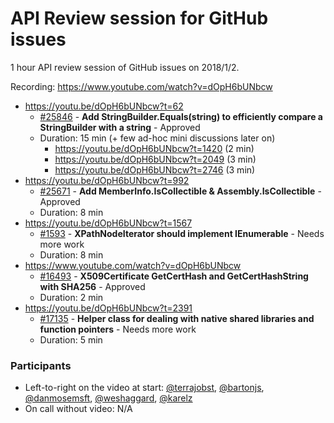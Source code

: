 # API Review session for GitHub issues

1 hour API review session of GitHub issues on 2018/1/2.

Recording: https://www.youtube.com/watch?v=dOpH6bUNbcw

* https://youtu.be/dOpH6bUNbcw?t=62
  * [#25846](https://github.com/dotnet/corefx/issues/25846) - **Add StringBuilder.Equals(string) to efficiently compare a StringBuilder with a string** - Approved
  * Duration: 15 min (+ few ad-hoc mini discussions later on)
    * https://youtu.be/dOpH6bUNbcw?t=1420 (2 min)
    * https://youtu.be/dOpH6bUNbcw?t=2049 (3 min)
    * https://youtu.be/dOpH6bUNbcw?t=2746 (3 min)
* https://youtu.be/dOpH6bUNbcw?t=992
  * [#25671](https://github.com/dotnet/corefx/issues/25671) - **Add MemberInfo.IsCollectible & Assembly.IsCollectible** - Approved
  * Duration: 8 min
* https://youtu.be/dOpH6bUNbcw?t=1567
  * [#1593](https://github.com/dotnet/corefx/issues/1593) - **XPathNodeIterator should implement IEnumerable<XPathNavigator>** - Needs more work
  * Duration: 8 min
* https://www.youtube.com/watch?v=dOpH6bUNbcw
  * [#16493](https://github.com/dotnet/corefx/issues/16493) - **X509Certificate GetCertHash and GetCertHashString with SHA256** - Approved
  * Duration: 2 min
* https://youtu.be/dOpH6bUNbcw?t=2391
  * [#17135](https://github.com/dotnet/corefx/issues/17135) - **Helper class for dealing with native shared libraries and function pointers** - Needs more work
  * Duration: 5 min


### Participants

  * Left-to-right on the video at start: [@terrajobst](https://github.com/terrajobst), [@bartonjs](https://github.com/bartonjs), [@danmosemsft](https://github.com/danmosemsft), [@weshaggard](https://github.com/weshaggard), [@karelz](https://github.com/karelz)
  * On call without video: N/A
